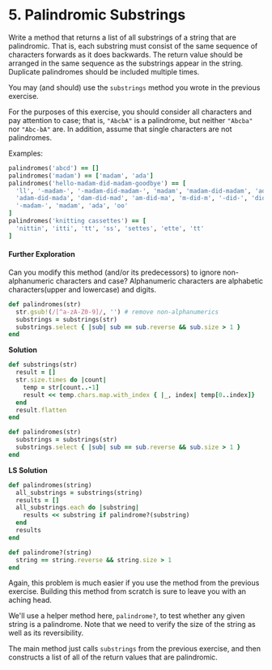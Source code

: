 # 5. Palindromic Substrings

Write a method that returns a list of all substrings of a string that are palindromic. That is, each substring must consist of the same sequence of characters forwards as it does backwards. The return value should be arranged in the same sequence as the substrings appear in the string. Duplicate palindromes should be included multiple times.

You may (and should) use the `substrings` method you wrote in the previous exercise.

For the purposes of this exercise, you should consider all characters and pay attention to case; that is, `"AbcbA"` is a palindrome, but neither `"Abcba"` nor `"Abc-bA"` are. In addition, assume that single characters are not palindromes.

Examples:

```ruby
palindromes('abcd') == []
palindromes('madam') == ['madam', 'ada']
palindromes('hello-madam-did-madam-goodbye') == [
  'll', '-madam-', '-madam-did-madam-', 'madam', 'madam-did-madam', 'ada',
  'adam-did-mada', 'dam-did-mad', 'am-did-ma', 'm-did-m', '-did-', 'did',
  '-madam-', 'madam', 'ada', 'oo'
]
palindromes('knitting cassettes') == [
  'nittin', 'itti', 'tt', 'ss', 'settes', 'ette', 'tt'
]
```

#### Further Exploration

Can you modify this method (and/or its predecessors) to ignore non-alphanumeric characters and case? Alphanumeric characters are alphabetic characters(upper and lowercase) and digits.

```ruby
def palindromes(str)
  str.gsub!(/[^a-zA-Z0-9]/, '') # remove non-alphanumerics
  substrings = substrings(str)
  substrings.select { |sub| sub == sub.reverse && sub.size > 1 }
end
```

**Solution**

```ruby
def substrings(str)
  result = []
  str.size.times do |count|
    temp = str[count..-1]
    result << temp.chars.map.with_index { |_, index| temp[0..index]}
  end
  result.flatten
end

def palindromes(str)
  substrings = substrings(str)
  substrings.select { |sub| sub == sub.reverse && sub.size > 1 }
end
```

**LS Solution**

```ruby
def palindromes(string)
  all_substrings = substrings(string)
  results = []
  all_substrings.each do |substring|
    results << substring if palindrome?(substring)
  end
  results
end

def palindrome?(string)
  string == string.reverse && string.size > 1
end
```

Again, this problem is much easier if you use the method from the previous exercise. Building this method from scratch is sure to leave you with an aching head.

We'll use a helper method here, `palindrome?`, to test whether any given string is a palindrome. Note that we need to verify the size of the string as well as its reversibility.

The main method just calls `substrings` from the previous exercise, and then constructs a list of all of the return values that are palindromic.